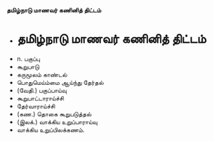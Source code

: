 **தமிழ்நாடு மாணவர் கணினித் திட்டம்**
- # தமிழ்நாடு மாணவர் கணினித் திட்டம்
- n. பகுப்பு
- கூறுபாடு
- கருமூலம் காண்டல்
- பொதுமெய்ம்மை ஆய்ந்து தேர்தல்
- (வேதி.) பகுப்பாய்வு
- கூறுபாட்டாராய்ச்சி
- தேர்வாராய்ச்சி
- (கண.) தொகை கூறுபடுத்தல்
- (இலக்.) வாக்கிய உறுப்பாராய்வு
- வாக்கிய உறுப்பிலக்கணம்.

